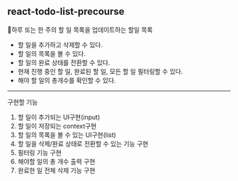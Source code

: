 ## react-todo-list-precourse

📄하루 또는 한 주의 할 일 목록을 업데이트하는 할일 목록

- 할 일을 추가하고 삭제할 수 있다.
- 할 일의 목록을 볼 수 있다.
- 할 일의 완료 상태를 전환할 수 있다.
- 현재 진행 중인 할 일, 완료된 할 일, 모든 할 일 필터링할 수 있다.
- 해야 할 일의 총개수를 확인할 수 있다.

---

구현할 기능

1. 할 일이 추가되는 UI구현(input)
2. 할 일이 저장되는 context구현
3. 할 일의 목록을 볼 수 있는 UI구현(list)
4. 할 일을 삭제/완료 상태로 전환할 수 있는 기능 구현
5. 필터링 기능 구현
6. 해야할 일의 총 개수 출력 구현
7. 완료한 일 전체 삭제 기능 구현
